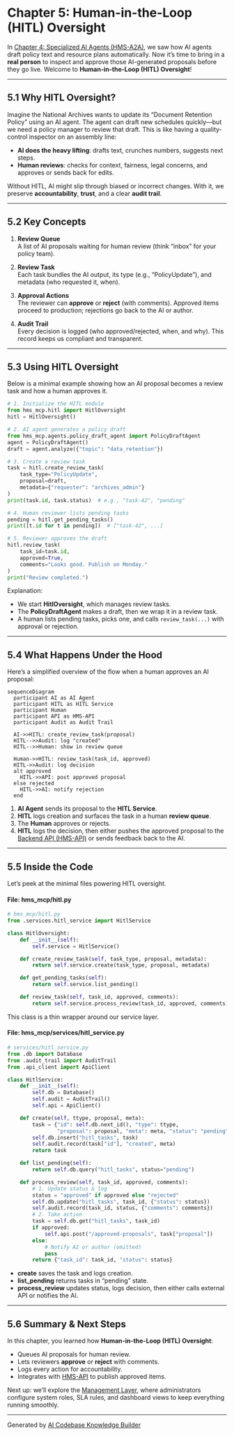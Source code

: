 # Chapter 5: Human-in-the-Loop (HITL) Oversight

In [Chapter 4: Specialized AI Agents (HMS-A2A)](04_specialized_ai_agents__hms_a2a__.md), we saw how AI agents draft policy text and resource plans automatically. Now it’s time to bring in a **real person** to inspect and approve those AI-generated proposals before they go live. Welcome to **Human-in-the-Loop (HITL) Oversight**!

---

## 5.1 Why HITL Oversight?

Imagine the National Archives wants to update its “Document Retention Policy” using an AI agent. The agent can draft new schedules quickly—but we need a policy manager to review that draft. This is like having a quality-control inspector on an assembly line:

- **AI does the heavy lifting**: drafts text, crunches numbers, suggests next steps.  
- **Human reviews**: checks for context, fairness, legal concerns, and approves or sends back for edits.  

Without HITL, AI might slip through biased or incorrect changes. With it, we preserve **accountability**, **trust**, and a clear **audit trail**.

---

## 5.2 Key Concepts

1. **Review Queue**  
   A list of AI proposals waiting for human review (think “inbox” for your policy team).

2. **Review Task**  
   Each task bundles the AI output, its type (e.g., “PolicyUpdate”), and metadata (who requested it, when).

3. **Approval Actions**  
   The reviewer can **approve** or **reject** (with comments). Approved items proceed to production; rejections go back to the AI or author.

4. **Audit Trail**  
   Every decision is logged (who approved/rejected, when, and why). This record keeps us compliant and transparent.

---

## 5.3 Using HITL Oversight

Below is a minimal example showing how an AI proposal becomes a review task and how a human approves it.

```python
# 1. Initialize the HITL module
from hms_mcp.hitl import HitlOversight
hitl = HitlOversight()

# 2. AI agent generates a policy draft
from hms_mcp.agents.policy_draft_agent import PolicyDraftAgent
agent = PolicyDraftAgent()
draft = agent.analyze({"topic": "data_retention"})

# 3. Create a review task
task = hitl.create_review_task(
    task_type="PolicyUpdate",
    proposal=draft,
    metadata={"requester": "archives_admin"}
)
print(task.id, task.status)  # e.g., "task-42", "pending"

# 4. Human reviewer lists pending tasks
pending = hitl.get_pending_tasks()
print([t.id for t in pending])  # ["task-42", ...]

# 5. Reviewer approves the draft
hitl.review_task(
    task_id=task.id,
    approved=True,
    comments="Looks good. Publish on Monday."
)
print("Review completed.")
```

Explanation:
- We start **HitlOversight**, which manages review tasks.
- The **PolicyDraftAgent** makes a draft, then we wrap it in a review task.
- A human lists pending tasks, picks one, and calls `review_task(...)` with approval or rejection.

---

## 5.4 What Happens Under the Hood

Here’s a simplified overview of the flow when a human approves an AI proposal:

```mermaid
sequenceDiagram
  participant AI as AI Agent
  participant HITL as HITL Service
  participant Human
  participant API as HMS-API
  participant Audit as Audit Trail

  AI->>HITL: create_review_task(proposal)
  HITL-->>Audit: log "created"
  HITL-->>Human: show in review queue

  Human->>HITL: review_task(task_id, approved)
  HITL->>Audit: log decision
  alt approved
    HITL->>API: post approved proposal
  else rejected
    HITL->>AI: notify rejection
  end
```

1. **AI Agent** sends its proposal to the **HITL Service**.  
2. **HITL** logs creation and surfaces the task in a human **review queue**.  
3. The **Human** approves or rejects.  
4. **HITL** logs the decision, then either pushes the approved proposal to the [Backend API (HMS-API)](03_backend_api__hms_api___hms_svc__.md) or sends feedback back to the AI.  

---

## 5.5 Inside the Code

Let’s peek at the minimal files powering HITL oversight.

#### File: hms_mcp/hitl.py

```python
# hms_mcp/hitl.py
from .services.hitl_service import HitlService

class HitlOversight:
    def __init__(self):
        self.service = HitlService()

    def create_review_task(self, task_type, proposal, metadata):
        return self.service.create(task_type, proposal, metadata)

    def get_pending_tasks(self):
        return self.service.list_pending()

    def review_task(self, task_id, approved, comments):
        return self.service.process_review(task_id, approved, comments)
```

This class is a thin wrapper around our service layer.

#### File: hms_mcp/services/hitl_service.py

```python
# services/hitl_service.py
from .db import Database
from .audit_trail import AuditTrail
from .api_client import ApiClient

class HitlService:
    def __init__(self):
        self.db = Database()
        self.audit = AuditTrail()
        self.api = ApiClient()

    def create(self, ttype, proposal, meta):
        task = {"id": self.db.next_id(), "type": ttype,
                "proposal": proposal, "meta": meta, "status": "pending"}
        self.db.insert("hitl_tasks", task)
        self.audit.record(task["id"], "created", meta)
        return task

    def list_pending(self):
        return self.db.query("hitl_tasks", status="pending")

    def process_review(self, task_id, approved, comments):
        # 1. Update status & log
        status = "approved" if approved else "rejected"
        self.db.update("hitl_tasks", task_id, {"status": status})
        self.audit.record(task_id, status, {"comments": comments})
        # 2. Take action
        task = self.db.get("hitl_tasks", task_id)
        if approved:
            self.api.post("/approved-proposals", task["proposal"])
        else:
            # Notify AI or author (omitted)
            pass
        return {"task_id": task_id, "status": status}
```

- **create** saves the task and logs creation.  
- **list_pending** returns tasks in “pending” state.  
- **process_review** updates status, logs decision, then either calls external API or notifies the AI.

---

## 5.6 Summary & Next Steps

In this chapter, you learned how **Human-in-the-Loop (HITL) Oversight**:

- Queues AI proposals for human review.  
- Lets reviewers **approve** or **reject** with comments.  
- Logs every action for accountability.  
- Integrates with [HMS-API](03_backend_api__hms_api___hms_svc__.md) to publish approved items.

Next up: we’ll explore the [Management Layer](06_management_layer_.md), where administrators configure system roles, SLA rules, and dashboard views to keep everything running smoothly.

---

Generated by [AI Codebase Knowledge Builder](https://github.com/The-Pocket/Tutorial-Codebase-Knowledge)